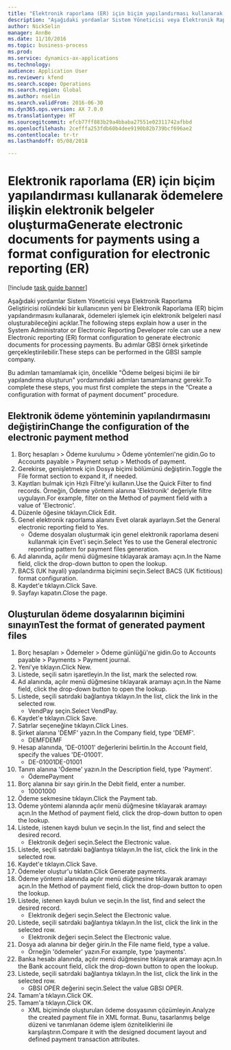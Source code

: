 ```yaml
--- 
title: "Elektronik raporlama (ER) için biçim yapılandırması kullanarak ödemelere ilişkin elektronik belgeler oluşturma"
description: "Aşağıdaki yordamlar Sistem Yöneticisi veya Elektronik Raporlama Geliştiricisi rolündeki bir kullanıcının yeni bir Elektronik Raporlama (ER) biçim yapılandırmasını kullanarak, ödemeleri işlemek için elektronik belgeleri nasıl oluşturabileceğini açıklar."
author: NickSelin
manager: AnnBe
ms.date: 11/10/2016
ms.topic: business-process
ms.prod: 
ms.service: dynamics-ax-applications
ms.technology: 
audience: Application User
ms.reviewer: kfend
ms.search.scope: Operations
ms.search.region: Global
ms.author: nselin
ms.search.validFrom: 2016-06-30
ms.dyn365.ops.version: AX 7.0.0
ms.translationtype: HT
ms.sourcegitcommit: efcb77ff883b29a4bbaba27551e02311742afbbd
ms.openlocfilehash: 2cefffa253fdb60b4dee9190b82b739bcf696ae2
ms.contentlocale: tr-tr
ms.lasthandoff: 05/08/2018

---
```

# <a name="generate-electronic-documents-for-payments-using-a-format-configuration-for-electronic-reporting-er"></a><span data-ttu-id="90c9c-103">Elektronik raporlama (ER) için biçim yapılandırması kullanarak ödemelere ilişkin elektronik belgeler oluşturma</span><span class="sxs-lookup"><span data-stu-id="90c9c-103">Generate electronic documents for payments using a format configuration for electronic reporting (ER)</span></span>

[!include [task guide banner](../../includes/task-guide-banner.md)]

<span data-ttu-id="90c9c-104">Aşağıdaki yordamlar Sistem Yöneticisi veya Elektronik Raporlama Geliştiricisi rolündeki bir kullanıcının yeni bir Elektronik Raporlama (ER) biçim yapılandırmasını kullanarak, ödemeleri işlemek için elektronik belgeleri nasıl oluşturabileceğini açıklar.</span><span class="sxs-lookup"><span data-stu-id="90c9c-104">The following steps explain how a user in the System Administrator or Electronic Reporting Developer role can use a new Electronic reporting (ER) format configuration to generate electronic documents for processing payments.</span></span> <span data-ttu-id="90c9c-105">Bu adımlar GBSI örnek şirketinde gerçekleştirilebilir.</span><span class="sxs-lookup"><span data-stu-id="90c9c-105">These steps can be performed in the GBSI sample company.</span></span>

<span data-ttu-id="90c9c-106">Bu adımları tamamlamak için, öncelikle "Ödeme belgesi biçimi ile bir yapılandırma oluşturun" yordamındaki adımları tamamlamanız gerekir.</span><span class="sxs-lookup"><span data-stu-id="90c9c-106">To complete these steps, you must first complete the steps in the “Create a configuration with format of payment document” procedure.</span></span>


## <a name="change-the-configuration-of-the-electronic-payment-method"></a><span data-ttu-id="90c9c-107">Elektronik ödeme yönteminin yapılandırmasını değiştirin</span><span class="sxs-lookup"><span data-stu-id="90c9c-107">Change the configuration of the electronic payment method</span></span>
1. <span data-ttu-id="90c9c-108">Borç hesapları > Ödeme kurulumu > Ödeme yöntemleri'ne gidin.</span><span class="sxs-lookup"><span data-stu-id="90c9c-108">Go to Accounts payable > Payment setup > Methods of payment.</span></span>
2. <span data-ttu-id="90c9c-109">Gerekirse, genişletmek için Dosya biçimi bölümünü değiştirin.</span><span class="sxs-lookup"><span data-stu-id="90c9c-109">Toggle the File format section to expand it, if needed.</span></span>
3. <span data-ttu-id="90c9c-110">Kayıtları bulmak için Hızlı Filtre'yi kullanın.</span><span class="sxs-lookup"><span data-stu-id="90c9c-110">Use the Quick Filter to find records.</span></span> <span data-ttu-id="90c9c-111">Örneğin, Ödeme yöntemi alanına 'Elektronik' değeriyle filtre uygulayın.</span><span class="sxs-lookup"><span data-stu-id="90c9c-111">For example, filter on the Method of payment field with a value of 'Electronic'.</span></span>
4. <span data-ttu-id="90c9c-112">Düzenle öğesine tıklayın.</span><span class="sxs-lookup"><span data-stu-id="90c9c-112">Click Edit.</span></span>
5. <span data-ttu-id="90c9c-113">Genel elektronik raporlama alanını Evet olarak ayarlayın.</span><span class="sxs-lookup"><span data-stu-id="90c9c-113">Set the General electronic reporting field to Yes.</span></span>
    * <span data-ttu-id="90c9c-114">Ödeme dosyaları oluşturmak için genel elektronik raporlama deseni kullanmak için Evet'i seçin.</span><span class="sxs-lookup"><span data-stu-id="90c9c-114">Select Yes to use the General electronic reporting pattern for payment files generation.</span></span>  
6. <span data-ttu-id="90c9c-115">Ad alanında, açılır menü düğmesine tıklayarak aramayı açın.</span><span class="sxs-lookup"><span data-stu-id="90c9c-115">In the Name field, click the drop-down button to open the lookup.</span></span>
7. <span data-ttu-id="90c9c-116">BACS (UK hayali) yapılandırma biçimini seçin.</span><span class="sxs-lookup"><span data-stu-id="90c9c-116">Select BACS (UK fictitious) format configuration.</span></span>
8. <span data-ttu-id="90c9c-117">Kaydet'e tıklayın.</span><span class="sxs-lookup"><span data-stu-id="90c9c-117">Click Save.</span></span>
9. <span data-ttu-id="90c9c-118">Sayfayı kapatın.</span><span class="sxs-lookup"><span data-stu-id="90c9c-118">Close the page.</span></span>

## <a name="test-the-format-of-generated-payment-files"></a><span data-ttu-id="90c9c-119">Oluşturulan ödeme dosyalarının biçimini sınayın</span><span class="sxs-lookup"><span data-stu-id="90c9c-119">Test the format of generated payment files</span></span>
1. <span data-ttu-id="90c9c-120">Borç hesapları > Ödemeler > Ödeme günlüğü'ne gidin.</span><span class="sxs-lookup"><span data-stu-id="90c9c-120">Go to Accounts payable > Payments > Payment journal.</span></span>
2. <span data-ttu-id="90c9c-121">Yeni'ye tıklayın.</span><span class="sxs-lookup"><span data-stu-id="90c9c-121">Click New.</span></span>
3. <span data-ttu-id="90c9c-122">Listede, seçili satırı işaretleyin.</span><span class="sxs-lookup"><span data-stu-id="90c9c-122">In the list, mark the selected row.</span></span>
4. <span data-ttu-id="90c9c-123">Ad alanında, açılır menü düğmesine tıklayarak aramayı açın.</span><span class="sxs-lookup"><span data-stu-id="90c9c-123">In the Name field, click the drop-down button to open the lookup.</span></span>
5. <span data-ttu-id="90c9c-124">Listede, seçili satırdaki bağlantıya tıklayın.</span><span class="sxs-lookup"><span data-stu-id="90c9c-124">In the list, click the link in the selected row.</span></span>
    * <span data-ttu-id="90c9c-125">VendPay seçin.</span><span class="sxs-lookup"><span data-stu-id="90c9c-125">Select VendPay.</span></span>  
6. <span data-ttu-id="90c9c-126">Kaydet'e tıklayın.</span><span class="sxs-lookup"><span data-stu-id="90c9c-126">Click Save.</span></span>
7. <span data-ttu-id="90c9c-127">Satırlar seçeneğine tıklayın.</span><span class="sxs-lookup"><span data-stu-id="90c9c-127">Click Lines.</span></span>
8. <span data-ttu-id="90c9c-128">Şirket alanına 'DEMF' yazın.</span><span class="sxs-lookup"><span data-stu-id="90c9c-128">In the Company field, type 'DEMF'.</span></span>
    * <span data-ttu-id="90c9c-129">DEMF</span><span class="sxs-lookup"><span data-stu-id="90c9c-129">DEMF</span></span>  
9. <span data-ttu-id="90c9c-130">Hesap alanında, 'DE-01001' değerlerini belirtin.</span><span class="sxs-lookup"><span data-stu-id="90c9c-130">In the Account field, specify the values 'DE-01001'.</span></span>
    * <span data-ttu-id="90c9c-131">DE-01001</span><span class="sxs-lookup"><span data-stu-id="90c9c-131">DE-01001</span></span>  
10. <span data-ttu-id="90c9c-132">Tanım alanına 'Ödeme' yazın.</span><span class="sxs-lookup"><span data-stu-id="90c9c-132">In the Description field, type 'Payment'.</span></span>
    * <span data-ttu-id="90c9c-133">Ödeme</span><span class="sxs-lookup"><span data-stu-id="90c9c-133">Payment</span></span>  
11. <span data-ttu-id="90c9c-134">Borç alanına bir sayı girin.</span><span class="sxs-lookup"><span data-stu-id="90c9c-134">In the Debit field, enter a number.</span></span>
    * <span data-ttu-id="90c9c-135">1000</span><span class="sxs-lookup"><span data-stu-id="90c9c-135">1000</span></span>  
12. <span data-ttu-id="90c9c-136">Ödeme sekmesine tıklayın.</span><span class="sxs-lookup"><span data-stu-id="90c9c-136">Click the Payment tab.</span></span>
13. <span data-ttu-id="90c9c-137">Ödeme yöntemi alanında açılır menü düğmesine tıklayarak aramayı açın.</span><span class="sxs-lookup"><span data-stu-id="90c9c-137">In the Method of payment field, click the drop-down button to open the lookup.</span></span>
14. <span data-ttu-id="90c9c-138">Listede, istenen kaydı bulun ve seçin.</span><span class="sxs-lookup"><span data-stu-id="90c9c-138">In the list, find and select the desired record.</span></span>
    * <span data-ttu-id="90c9c-139">Elektronik değeri seçin.</span><span class="sxs-lookup"><span data-stu-id="90c9c-139">Select the Electronic value.</span></span>  
15. <span data-ttu-id="90c9c-140">Listede, seçili satırdaki bağlantıya tıklayın.</span><span class="sxs-lookup"><span data-stu-id="90c9c-140">In the list, click the link in the selected row.</span></span>
16. <span data-ttu-id="90c9c-141">Kaydet'e tıklayın.</span><span class="sxs-lookup"><span data-stu-id="90c9c-141">Click Save.</span></span>
17. <span data-ttu-id="90c9c-142">Ödemeler oluştur'u tıklatın.</span><span class="sxs-lookup"><span data-stu-id="90c9c-142">Click Generate payments.</span></span>
18. <span data-ttu-id="90c9c-143">Ödeme yöntemi alanında açılır menü düğmesine tıklayarak aramayı açın.</span><span class="sxs-lookup"><span data-stu-id="90c9c-143">In the Method of payment field, click the drop-down button to open the lookup.</span></span>
19. <span data-ttu-id="90c9c-144">Listede, istenen kaydı bulun ve seçin.</span><span class="sxs-lookup"><span data-stu-id="90c9c-144">In the list, find and select the desired record.</span></span>
    * <span data-ttu-id="90c9c-145">Elektronik değeri seçin.</span><span class="sxs-lookup"><span data-stu-id="90c9c-145">Select the Electronic value.</span></span>  
20. <span data-ttu-id="90c9c-146">Listede, seçili satırdaki bağlantıya tıklayın.</span><span class="sxs-lookup"><span data-stu-id="90c9c-146">In the list, click the link in the selected row.</span></span>
    * <span data-ttu-id="90c9c-147">Elektronik değeri seçin.</span><span class="sxs-lookup"><span data-stu-id="90c9c-147">Select the Electronic value.</span></span>  
21. <span data-ttu-id="90c9c-148">Dosya adı alanına bir değer girin.</span><span class="sxs-lookup"><span data-stu-id="90c9c-148">In the File name field, type a value.</span></span>
    * <span data-ttu-id="90c9c-149">Örneğin 'ödemeler' yazın.</span><span class="sxs-lookup"><span data-stu-id="90c9c-149">For example, type 'payments'.</span></span>  
22. <span data-ttu-id="90c9c-150">Banka hesabı alanında, açılır menü düğmesine tıklayarak aramayı açın.</span><span class="sxs-lookup"><span data-stu-id="90c9c-150">In the Bank account field, click the drop-down button to open the lookup.</span></span>
23. <span data-ttu-id="90c9c-151">Listede, seçili satırdaki bağlantıya tıklayın.</span><span class="sxs-lookup"><span data-stu-id="90c9c-151">In the list, click the link in the selected row.</span></span>
    * <span data-ttu-id="90c9c-152">GBSI OPER değerini seçin.</span><span class="sxs-lookup"><span data-stu-id="90c9c-152">Select the value GBSI OPER.</span></span>  
24. <span data-ttu-id="90c9c-153">Tamam'a tıklayın.</span><span class="sxs-lookup"><span data-stu-id="90c9c-153">Click OK.</span></span>
25. <span data-ttu-id="90c9c-154">Tamam'a tıklayın.</span><span class="sxs-lookup"><span data-stu-id="90c9c-154">Click OK.</span></span>
    * <span data-ttu-id="90c9c-155">XML biçiminde oluşturulan ödeme dosyasının çözümleyin.</span><span class="sxs-lookup"><span data-stu-id="90c9c-155">Analyze the created payment file in XML format.</span></span> <span data-ttu-id="90c9c-156">Bunu, tasarlanmış belge düzeni ve tanımlanan ödeme işlem özniteliklerini ile karşılaştırın.</span><span class="sxs-lookup"><span data-stu-id="90c9c-156">Compare it with the designed document layout and defined payment transaction attributes.</span></span>  


